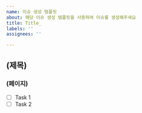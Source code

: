 ```yaml
---
name: 이슈 생성 템플릿
about: 해당 이슈 생성 템플릿을 사용하여 이슈를 생성해주세요
title: Title_
labels: ''
assignees: ''

---
```


## (제목)
### (페이지)

- [ ] Task 1
- [ ] Task 2
